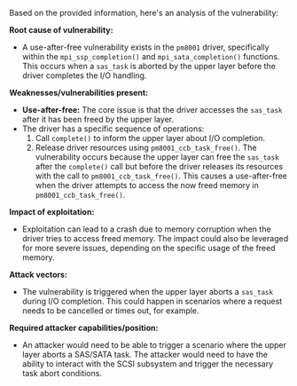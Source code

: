 Based on the provided information, here's an analysis of the vulnerability:

**Root cause of vulnerability:**

- A use-after-free vulnerability exists in the `pm8001` driver, specifically within the `mpi_ssp_completion()` and `mpi_sata_completion()` functions. This occurs when a `sas_task` is aborted by the upper layer before the driver completes the I/O handling.

**Weaknesses/vulnerabilities present:**

-   **Use-after-free:** The core issue is that the driver accesses the `sas_task` after it has been freed by the upper layer.
-   The driver has a specific sequence of operations:
    1. Call `complete()` to inform the upper layer about I/O completion.
    2. Release driver resources using `pm8001_ccb_task_free()`.
    The vulnerability occurs because the upper layer can free the `sas_task` after the `complete()` call but before the driver releases its resources with the call to `pm8001_ccb_task_free()`. This causes a use-after-free when the driver attempts to access the now freed memory in `pm8001_ccb_task_free()`.

**Impact of exploitation:**

-   Exploitation can lead to a crash due to memory corruption when the driver tries to access freed memory. The impact could also be leveraged for more severe issues, depending on the specific usage of the freed memory.

**Attack vectors:**

-   The vulnerability is triggered when the upper layer aborts a `sas_task` during I/O completion. This could happen in scenarios where a request needs to be cancelled or times out, for example.

**Required attacker capabilities/position:**

- An attacker would need to be able to trigger a scenario where the upper layer aborts a SAS/SATA task. The attacker would need to have the ability to interact with the SCSI subsystem and trigger the necessary task abort conditions.